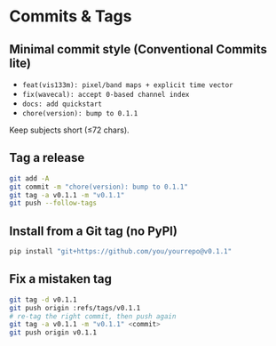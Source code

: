 # Commits & Tags

## Minimal commit style (Conventional Commits lite)
- `feat(vis133m): pixel/band maps + explicit time vector`
- `fix(wavecal): accept 0-based channel index`
- `docs: add quickstart`
- `chore(version): bump to 0.1.1`

Keep subjects short (≤72 chars).

## Tag a release
```bash
git add -A
git commit -m "chore(version): bump to 0.1.1"
git tag -a v0.1.1 -m "v0.1.1"
git push --follow-tags
```

## Install from a Git tag (no PyPI)
```bash
pip install "git+https://github.com/you/yourrepo@v0.1.1"
```

## Fix a mistaken tag
```bash
git tag -d v0.1.1
git push origin :refs/tags/v0.1.1
# re-tag the right commit, then push again
git tag -a v0.1.1 -m "v0.1.1" <commit>
git push origin v0.1.1
```

